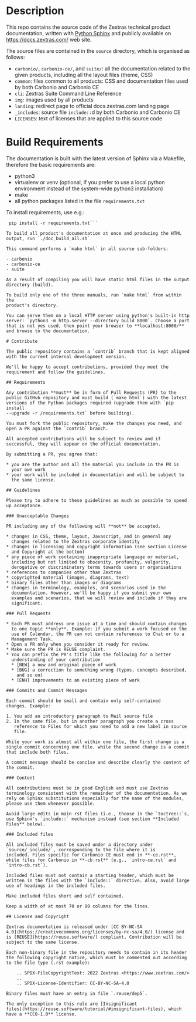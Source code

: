 <!--
SPDX-FileCopyrightText: 2022 Zextras <https://www.zextras.com/>

SPDX-License-Identifier: CC-BY-NC-SA-4.0
-->

# Description

This repo contains the source code of the Zextras technical product
documentation, written with [Python
Sphinx](https://www.sphinx-doc.org/en/master/) and publicly available
on https://docs.zextras.com/ web site.

The source files are contained in the `source` directory, which is organised
as follows:

* `carbonio/`, `carbonio-ce/`, and `suite/`: all the documentation
  related to the given products, including all the layout files
  (theme, CSS)
* `common`: files common to all products: CSS and documentation files
  used by both Carbonio and Carbonio CE
* `cli`: Zextras Suite Command Line Reference
* `img`: images used by all products
* `landing`: redirect page to official docs.zextras.com landing page
* `_includes`: source file `include::`d by both Carbonio and Carbonio
  CE
* `LICENSES`: text of licenses that are applied to this source code


# Build Requirements

The documentation is built with the latest version of Sphinx via a
Makefile, therefore the basic requirements are:

- python3
- virtualenv or venv (optional, if you prefer to use a local python
  environment instead of the system-wide python3 installation)
- make
- all python packages listed in the file `requirements.txt`

To install requirements, use e.g.:

```
 pip install -r requirements.txt```

To build all product's documentation at once and producing the HTML
output, run `./doc_build_all.sh`

This command performs a `make html` in all source sub-folders:

- carbonio
- carbonio-ce
- suite

As a result of compiling you will have static html files in the output
directory (build).

To build only one of the three manuals, run `make html` from within the
product's directory.

You can serve them on a local HTTP server using python's built-in http
server: `python3 -m http.server --directory build 8000`. Choose a port
that is not yes used, then point your browser to **localhost:8000/**
and browse to the documentation.

# Contribute

The public repository contains a `contrib` branch that is kept aligned
with the current internal development version.

We'll be happy to accept contributions, provided they meet the
requirement and follow the guidelines.

## Requirements

Any contribution **must** be in form of Pull Requests (PR) to the
public GitHub repository and must build (`make html`) with the latest
versions of the Python packages required (upgrade them with `pip install
--upgrade -r /requirements.txt` before building).

You must fork the public repository, make the changes you need, and
open a PR against the `contrib` branch.

All accepted contributions will be subject to review and if
successful, they will appear on the official documentation.

By submitting a PR, you agree that:

* you are the author and all the material you include in the PR is
  your own work
* your work will be included in documentation and will be subject to
  the same license.

## Guidelines

Please try to adhere to these guidelines as much as possible to speed
up acceptance.

### Unacceptable Changes

PR including any of the following will **not** be accepted.

* changes in CSS, theme, layout, Javascript, and in general any
  changes related to the Zextras corporate identity
* changes in licensing and copyright information (see section License
  and Copyright at the bottom)
* any piece of work containing inappropriate language or material,
  including but not limited to obscenity, profanity, vulgarity,
  derogative or discriminatory terms towards users or organisations
* references to companies other than Zextras
* copyrighted material (images, diagrams, text)
* binary files other than images or diagrams
* changes in terminology, examples, and scenarios used in the
  documentation. However, we'll be happy if you submit your own
  examples and scenarios, that we will review and include if they are
  significant.

### Pull Requests

* Each PR must address one issue at a time and should contain changes
  to one topic **only**. Example: if you submit a work focused on the
  use of Calendar, the PR can not contain references to Chat or to a
  Management Task.
* Open a PR only when you consider it ready for review.
* Make sure the PR is REUSE complaint.
* You can prefix the PR's title like the following for a better
  understanding of your contribution
  * [NEW] a new and original piece of work
  * [BUG] a correction to something wrong (typos, concepts described,
    and so on)
  * [ENH] improvements to an existing piece of work

### Commits and Commit Messages

Each commit should be small and contain only self-contained
changes. Example:

1. You add an introductory paragraph to Mail source file
2. In the same file, but in another paragraph you create a cross
   reference to Files for which you need to add a new label in source
   file.

While your work is almost all within one file, the first change is a
single commit concerning one file, while the second change is a commit
that include both files.

A commit message should be concise and describe clearly the content of
the commit.

### Content

All contributions must be in good English and must use Zextras
terminology consistent with the remainder of the documentation. As we
rely on Sphinx substitutions especially for the name of the modules,
please use them whenever possible.

Avoid large edits in main rst files (i.e., thoose in the `toctree::`s,
use Sphinx's `include::` mechanism instead (see section **Included
Files** below).

### Included files

All included files must be saved under a directory under
`source/_include/`, corresponding to the file where it is
included. Files specific for Carbonio CE must end in **-ce.rst**,
while files for Carbonio in **-cb.rst** (e.g., `intro-ce.rst` and
`intro-cb.rst`).

Included files must not contain a starting header, which must be
written in the files with the `include::` directive. Also, avoid large
use of headings in the included files.

Make included files short and self contained.

Keep a width of at most 70 or 80 columns for the lines.

## License and Copyright

Zextras documentation is released under [CC BY-NC-SA
4.0](https://creativecommons.org/licenses/by-nc-sa/4.0/) license and
is [REUSE](https://reuse.software/) compliant. Contribution will be
subject to the same license.

Each non-binary file in the repository needs to contain in its header
the following copyright notice, which must be commented out according
to the file type (.rst example):

    .. SPDX-FileCopyrightText: 2022 Zextras <https://www.zextras.com/>
    ..
    .. SPDX-License-Identifier: CC-BY-NC-SA-4.0

Binary files must have an entry in file `.reuse/dep5`.

The only exception to this rule are [Insignificant
files](https://reuse.software/tutorial/#insignificant-files), which
have a **CC0-1.0** license.
